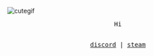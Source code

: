 <!--
**keremenci/keremenci** is a ✨ _special_ ✨ repository because its `README.md` (this file) appears on your GitHub profile.

Here are some ideas to get you started:

- 🔭 I’m currently working on ...
- 🌱 I’m currently learning ...
- 👯 I’m looking to collaborate on ...
- 🤔 I’m looking for help with ...
- 💬 Ask me about ...
- 📫 How to reach me: ...
- 😄 Pronouns: ...
- ⚡ Fun fact: ...
-->

<!--
<p align="center">
	<img width="40" src="https://user-images.githubusercontent.com/57116822/132211943-331f17f0-3081-473c-a6c4-71b8e21056d1.png">

</p>
-->

![cutegif](https://user-images.githubusercontent.com/57116822/132212030-7e141acb-4597-4aa2-87e2-b20f6ed2aef0.gif)
 </br>
<p align="center">
<samp>
Hi
</samp>
</br></br>
</p>
<samp>
<p align="center">
<a href="https://discord.com/users/198546324419903499">discord</a> | <a href="https://steamcommunity.com/id/Keremenci">steam</a>
</p>
